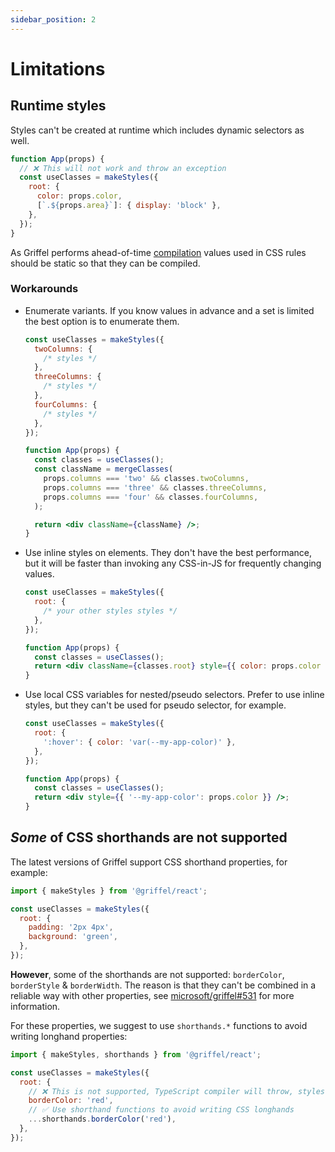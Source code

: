 ```yaml
---
sidebar_position: 2
---
```


# Limitations

## Runtime styles

Styles can't be created at runtime which includes dynamic selectors as well.

```jsx
function App(props) {
  // ❌ This will not work and throw an exception
  const useClasses = makeStyles({
    root: {
      color: props.color,
      [`.${props.area}`]: { display: 'block' },
    },
  });
}
```

As Griffel performs ahead-of-time [compilation](/react/ahead-of-time-compilation/introduction) values used in CSS rules should be static so that they can be compiled.

### Workarounds

- Enumerate variants. If you know values in advance and a set is limited the best option is to enumerate them.

  ```jsx
  const useClasses = makeStyles({
    twoColumns: {
      /* styles */
    },
    threeColumns: {
      /* styles */
    },
    fourColumns: {
      /* styles */
    },
  });

  function App(props) {
    const classes = useClasses();
    const className = mergeClasses(
      props.columns === 'two' && classes.twoColumns,
      props.columns === 'three' && classes.threeColumns,
      props.columns === 'four' && classes.fourColumns,
    );

    return <div className={className} />;
  }
  ```

- Use inline styles on elements. They don't have the best performance, but it will be faster than invoking any CSS-in-JS for frequently changing values.

  ```jsx
  const useClasses = makeStyles({
    root: {
      /* your other styles styles */
    },
  });

  function App(props) {
    const classes = useClasses();
    return <div className={classes.root} style={{ color: props.color }} />;
  }
  ```

- Use local CSS variables for nested/pseudo selectors. Prefer to use inline styles, but they can't be used for pseudo selector, for example.

  ```jsx
  const useClasses = makeStyles({
    root: {
      ':hover': { color: 'var(--my-app-color)' },
    },
  });

  function App(props) {
    const classes = useClasses();
    return <div style={{ '--my-app-color': props.color }} />;
  }
  ```

## _Some_ of CSS shorthands are not supported

The latest versions of Griffel support CSS shorthand properties, for example:

```js
import { makeStyles } from '@griffel/react';

const useClasses = makeStyles({
  root: {
    padding: '2px 4px',
    background: 'green',
  },
});
```

**However**, some of the shorthands are not supported: `borderColor`, `borderStyle` & `borderWidth`. The reason is that they can't be combined in a reliable way with other properties, see [microsoft/griffel#531](https://github.com/microsoft/griffel/issues/531) for more information.

For these properties, we suggest to use `shorthands.*` functions to avoid writing longhand properties:

```js
import { makeStyles, shorthands } from '@griffel/react';

const useClasses = makeStyles({
  root: {
    // ❌ This is not supported, TypeScript compiler will throw, styles will not be inserted to DOM
    borderColor: 'red',
    // ✅ Use shorthand functions to avoid writing CSS longhands
    ...shorthands.borderColor('red'),
  },
});
```
